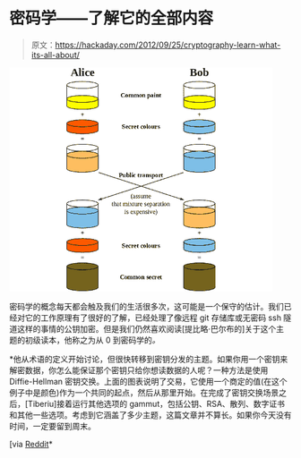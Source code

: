 # 密码学——了解它的全部内容

> 原文：<https://hackaday.com/2012/09/25/cryptography-learn-what-its-all-about/>

![](img/cc05b350b1bb66d6245619650061d4f6.png "from-0-to-cryptography-diffie-hellman-key-exchange")

密码学的概念每天都会触及我们的生活很多次，这可能是一个保守的估计。我们已经对它的工作原理有了很好的了解，已经处理了像远程 git 存储库或无密码 ssh 隧道这样的事情的公钥加密。但是我们仍然喜欢阅读[提比略·巴尔布的]关于这个主题的初级读本，他称之为从 0 到密码学的[](http://techblog.rosedu.org/from-0-to-cryptography.html)*。*

 *他从术语的定义开始讨论，但很快转移到密钥分发的主题。如果你用一个密钥来解密数据，你怎么能保证那个密钥只给你想读数据的人呢？一种方法是使用 Diffie-Hellman 密钥交换。上面的图表说明了交易，它使用一个商定的值(在这个例子中是颜色)作为一个共同的起点，然后从那里开始。在完成了密钥交换场景之后，[Tiberiu]接着运行其他选项的 gammut，包括公钥、RSA、散列、数字证书和其他一些选项。考虑到它涵盖了多少主题，这篇文章并不算长。如果你今天没有时间，一定要留到周末。

[via [Reddit](http://www.reddit.com/r/programming/comments/10celr/from_0_to_cryptography/)*